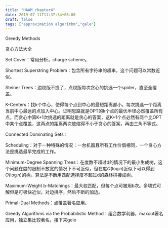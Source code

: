 ```yaml
---
title: "HAAM_chapter4"
date: 2019-07-11T11:37:54+08:00
draft: false
tags: ["approximation algorithm","gele"]
---
```


Greedy Methods

贪心方法大全

Set Cover：常用分析，charge scheme。

Shortest Superstring Problem：包含所有字符串的超串，这个问题可以常数近似。

Steiner Trees：边权版不提了，点权版每次贪心的挑选一个spider，直至全覆盖。

K-Centers：找k个中心，使得每个点到中心的最短距离都小。每次挑选一个距离当前中心最远的点加入中心。证明思路就是OPT的k个点的最优半径必然覆盖所有点，而贪心中第K+1次挑选的距离就是贪心的答案，这K+1个点必然有两个比OPT中某个点覆盖，这两点的距离两次放缩得不小于贪心的答案，再由三角不等式。

Connected Dominating Sets：

Scheduling：对于一种特殊的情况：一台机器且所有工作价值相同，一个贪心方法是挑选最早完成的工作。

Minimum-Degree Spanning Trees：在度数不超过d的情况下的最小生成树，这个问题在度的限制不放宽的情况下不可近似，但在度$O(\log n)$近似下可以得到$O(\log n)$的树。算法是不断用匹配选择度不超过d的森林拼接成树。

Maximum-Weight b-Matchings：最大权匹配，但每个点可被用b次。多项式可解但是可极快近似，对边排序，然后不断的加边。

Primal-Dual Methods：点覆盖著名应用。

Greedy Algorithms via the Probabilistic Method：组合数学利器，maxcut著名应用，独立集比较著名，接下来gele

